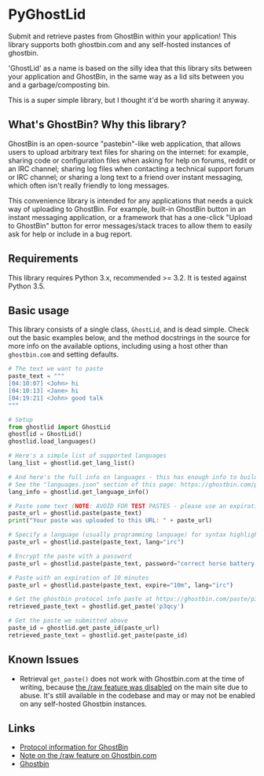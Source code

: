 # PyGhostLid

Submit and retrieve pastes from GhostBin within your application! This library supports both
ghostbin.com and any self-hosted instances of ghostbin.

'GhostLid' as a name is based on the silly idea that this library sits between your application and
GhostBin, in the same way as a lid sits between you and a garbage/composting bin.

This is a super simple library, but I thought it'd be worth sharing it anyway.

## What's GhostBin? Why this library?

GhostBin is an open-source "pastebin"-like web application, that allows users to upload arbitrary
text files for sharing on the internet: for example, sharing code or configuration files when asking
for help on forums, reddit or an IRC channel; sharing log files when contacting a technical support
forum or IRC channel; or sharing a long text to a friend over instant messaging, which often isn't
really friendly to long messages.

This convenience library is intended for any applications that needs a quick way of uploading to
GhostBin. For example, built-in GhostBin button in an instant messaging application, or a framework
that has a one-click "Upload to GhostBin" button for error messages/stack traces to allow them to
easily ask for help or include in a bug report.

## Requirements

This library requires Python 3.x, recommended >= 3.2. It is tested against Python 3.5.

## Basic usage

This library consists of a single class, `GhostLid`, and is dead simple. Check out the basic
examples below, and the method docstrings in the source for more info on the available options,
including using a host other than `ghostbin.com` and setting defaults.

```python
# The text we want to paste
paste_text = """
[04:10:07] <John> hi
[04:10:13] <Jane> hi
[04:19:21] <John> good talk
"""

# Setup
from ghostlid import GhostLid
ghostlid = GhostLid()
ghostlid.load_languages()

# Here's a simple list of supported languages
lang_list = ghostlid.get_lang_list()

# And here's the full info on languages - this has enough info to build a nice user interface
# See the "languages.json" section of this page: https://ghostbin.com/paste/p3qcy
lang_info = ghostlid.get_language_info()

# Paste some text (NOTE: AVOID FOR TEST PASTES - please use an expiration time limit!)
paste_url = ghostlid.paste(paste_text)
print("Your paste was uploaded to this URL: " + paste_url)

# Specify a language (usually programming language) for syntax highlighting
paste_url = ghostlid.paste(paste_text, lang="irc")

# Encrypt the paste with a password
paste_url = ghostlid.paste(paste_text, password="correct horse battery staple", lang="irc")

# Paste with an expiration of 10 minutes
paste_url = ghostlid.paste(paste_text, expire="10m", lang="irc")

# Get the ghostbin protocol info paste at https://ghostbin.com/paste/p3qcy
retrieved_paste_text = ghostlid.get_paste('p3qcy')

# Get the paste we submitted above
paste_id = ghostlid.get_paste_id(paste_url)
retrieved_paste_text = ghostlid.get_paste(paste_id)
```

## Known Issues

* Retrieval `get_paste()` does not work with Ghostbin.com at the time of writing, because
  [the /raw feature was disabled](https://github.com/DHowett/ghostbin/issues/41) on the main site
  due to abuse. It's still available in the codebase and may or may not be enabled on any
  self-hosted Ghostbin instances.

## Links

* [Protocol information for GhostBin](https://ghostbin.com/paste/p3qcy)
* [Note on the /raw feature on Ghostbin.com](https://github.com/DHowett/ghostbin/issues/41)
* [Ghostbin](https://ghostbin.com)
